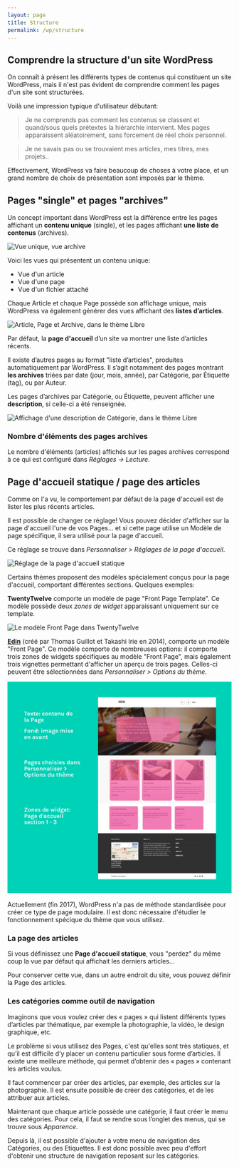 ```yaml
---
layout: page
title: Structure
permalink: /wp/structure
---
```


Comprendre la structure d'un site WordPress
---

On connaît à présent les différents types de contenus qui constituent un site WordPress, mais il n'est pas évident de comprendre comment les pages d'un site sont structurées.

Voilà une impression typique d'utilisateur débutant: 

> Je ne comprends pas comment les contenus se classent et quand/sous quels prétextes la hiérarchie intervient. Mes pages apparaissent aléatoirement, sans forcement de réel choix personnel. 

> Je ne savais pas ou se trouvaient mes articles, mes titres, mes projets..

Effectivement, WordPress va faire beaucoup de choses à votre place, et un grand nombre de choix de présentation sont imposés par le thème.

## Pages "single" et pages "archives"

Un concept important dans WordPress est la différence entre les pages affichant un **contenu unique** (single), et les pages affichant **une liste de contenus** (archives).

![Vue unique, vue archive](/cours-wp/img/schema-single-archive.png)

Voici les vues qui présentent un contenu unique:

- Vue d'un article
- Vue d'une page
- Vue d'un fichier attaché

Chaque Article et chaque Page possède son affichage unique, mais WordPress va également générer des vues affichant des **listes d’articles**.

![Article, Page et Archive, dans le thème Libre](/cours-wp/img/single-vs-archive.jpg)

Par défaut, la **page d'accueil** d’un site va montrer une liste d’articles récents. 

Il existe d’autres pages au format "liste d’articles", produites automatiquement par WordPress. Il s’agit notamment des pages montrant **les archives** triées par date (jour, mois, année), par Catégorie, par Étiquette (tag), ou par Auteur. 

Les pages d’archives par Catégorie, ou Étiquette, peuvent afficher une **description**, si celle-ci a été renseignée.

![Affichage d'une description de Catégorie, dans le thème Libre](/cours-wp/img/descriptif-categorie.png)

### Nombre d'éléments des pages archives

Le nombre d'éléments (articles) affichés sur les pages archives correspond à ce qui est configuré dans *Réglages -> Lecture*.

## Page d'accueil statique / page des articles

Comme on l'a vu, le comportement par défaut de la page d'accueil est de lister les plus récents articles.

Il est possible de changer ce réglage! Vous pouvez décider d'afficher sur la page d'accueil l'une de vos Pages... et si cette page utilise un Modèle de page spécifique, il sera utilisé pour la page d'accueil.

Ce réglage se trouve dans *Personnaliser > Réglages de la page d'accueil*.

![Réglage de la page d'accueil statique](/cours-wp/img/reglages-accueil-statique.png)

Certains thèmes proposent des modèles spécialement conçus pour la page d'accueil, comportant différentes sections. Quelques exemples:

**TwentyTwelve** comporte un modèle de page "Front Page Template". Ce modèle possède deux *zones de widget* apparaissant uniquement sur ce template.

![Le modèle Front Page dans TwentyTwelve](/cours-wp/img/themes/twentytwelve-frontpage.jpg)

**[Edin](https://wordpress.com/theme/edin)** (créé par Thomas Guillot et Takashi Irie en 2014), comporte un modèle "Front Page". Ce modèle comporte de nombreuses options: il comporte trois zones de widgets spécifiques au modèle "Front Page", mais également trois vignettes permettant d'afficher un aperçu de trois pages. Celles-ci peuvent être sélectionnées dans *Personnaliser > Options du thème*.

![Le modèle Front Page dans Edin](img/themes/edin-frontpage.jpg)

Actuellement (fin 2017), WordPress n'a pas de méthode standardisée pour créer ce type de page modulaire. Il est donc nécessaire d'étudier le fonctionnement spécique du thème que vous utilisez.

### La page des articles

Si vous définissez une **Page d'accueil statique**, vous "perdez" du même coup la vue par défaut qui affichait les derniers articles...

Pour conserver cette vue, dans un autre endroit du site, vous pouvez définir la Page des articles.

### Les catégories comme outil de navigation

Imaginons que vous voulez créer des « pages » qui listent différents types d’articles par thématique, par exemple la photographie, la vidéo, le design graphique, etc. 

Le problème si vous utilisez des Pages, c'est qu'elles sont très statiques, et qu’il est difficile d’y placer un contenu particulier sous forme d’articles. Il existe une meilleure méthode, qui permet d’obtenir des « pages » contenant les articles voulus. 

Il faut commencer par créer des articles, par exemple, des articles sur la photographie. Il est ensuite possible de créer des catégories, et de les attribuer aux articles. 

Maintenant que chaque article possède une catégorie, il faut créer le menu des catégories. Pour cela, il faut se rendre sous l’onglet des menus, qui se trouve sous *Apparence*. 

Depuis là, il est possible d'ajouter à votre menu de navigation des Catégories, ou des Etiquettes. Il est donc possible avec peu d'effort d'obtenir une structure de navigation reposant sur les catégories. 
